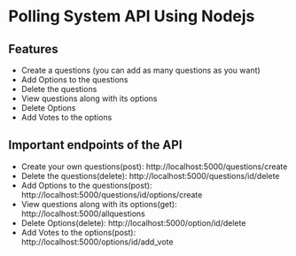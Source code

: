# Polling System API Using Nodejs

## Features
- Create a questions (you can add as many questions as you want)
- Add Options to the questions
- Delete the questions
- View questions along with its options
- Delete Options
- Add Votes to the options

## Important endpoints of the API
- Create your own questions(post): http://localhost:5000/questions/create
- Delete the questions(delete): http://localhost:5000/questions/id/delete
- Add Options to the questions(post): http://localhost:5000/questions/id/options/create
- View questions along with its options(get): http://localhost:5000/allquestions
- Delete Options(delete):  http://localhost:5000/option/id/delete
- Add Votes to the options(post): http://localhost:5000/options/id/add_vote
